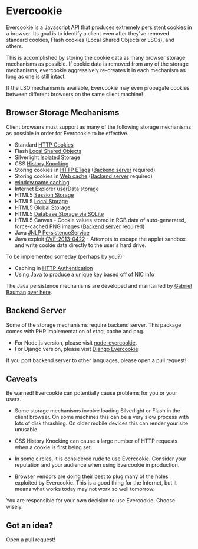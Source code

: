 Evercookie
==========

Evercookie is a Javascript API that produces extremely persistent cookies in a
browser. Its goal is to identify a client even after they've removed standard
cookies, Flash cookies (Local Shared Objects or LSOs), and others.

This is accomplished by storing the cookie data as many browser storage
mechanisms as possible. If cookie data is removed from any of the storage
mechanisms, evercookie aggressively re-creates it in each mechanism as long as
one is still intact.

If the LSO mechanism is available, Evercookie may even propagate cookies
between different browsers on the same client machine!

Browser Storage Mechanisms
--------------------------

Client browsers must support as many of the following storage mechanisms as
possible in order for Evercookie to be effective.

- Standard [HTTP Cookies](http://en.wikipedia.org/wiki/HTTP_cookie)
- Flash [Local Shared Objects](http://en.wikipedia.org/wiki/Local_Shared_Object)
- Silverlight [Isolated Storage](http://www.silverlight.net/learn/quickstarts/isolatedstorage/)
- CSS [History Knocking](http://samy.pl/csshack/)
- Storing cookies in [HTTP ETags](http://en.wikipedia.org/wiki/HTTP_ETag) ([Backend server](#backend-server) required)
- Storing cookies in [Web cache](http://en.wikipedia.org/wiki/Web_cache) ([Backend server](#backend-server) required)
- [window.name caching](http://en.wikipedia.org/wiki/HTTP_cookie#window.name)
- Internet Explorer [userData storage](http://msdn.microsoft.com/en-us/library/ms531424.aspx)
- HTML5 [Session Storage](http://dev.w3.org/html5/webstorage/#the-sessionstorage-attribute)
- HTML5 [Local Storage](http://dev.w3.org/html5/webstorage/#dom-localstorage)
- HTML5 [Global Storage](https://developer.mozilla.org/en/dom/storage#globalStorage)
- HTML5 [Database Storage via SQLite](http://dev.w3.org/html5/webdatabase/)
- HTML5 Canvas - Cookie values stored in RGB data of auto-generated, force-cached PNG images ([Backend server](#backend-server) required)
- Java [JNLP PersistenceService](http://docs.oracle.com/javase/1.5.0/docs/guide/javaws/jnlp/index.html)
- Java exploit [CVE-2013-0422](https://cve.mitre.org/cgi-bin/cvename.cgi?name=CVE-2013-0422) - Attempts to escape the applet sandbox and write cookie data directly to the user's hard drive.

To be implemented someday (perhaps by you?):

- Caching in [HTTP Authentication](http://en.wikipedia.org/wiki/Basic_access_authentication)
- Using Java to produce a unique key based off of NIC info

The Java persistence mechanisms are developed and maintained by [Gabriel Bauman](http://gabrielbauman.com)
[over here](https://github.com/gabrielbauman/evercookie-applet).

Backend Server
--------------
Some of the storage mechanisms require backend server. This package comes with PHP implementation of etag, cache and png.
- For Node.js version, please visit [node-evercookie](https://github.com/truongsinh/node-evercookie).
- For Django version, please visit [Django Evercookie](https://github.com/gdmka/django_evercookie)

If you port backend server to other languages, please open a pull request!

Caveats
-------

Be warned! Evercookie can potentially cause problems for you or your users.

- Some storage mechanisms involve loading Silverlight or Flash in the client
  browser. On some machines this can be a very slow process with lots of disk
  thrashing. On older mobile devices this can render your site unusable.

- CSS History Knocking can cause a large number of HTTP requests when a cookie
  is first being set.

- In some circles, it is considered rude to use Evercookie. Consider your
  reputation and your audience when using Evercookie in production.

- Browser vendors are doing their best to plug many of the holes exploited by
  Evercookie. This is a good thing for the Internet, but it means what works
  today may not work so well tomorrow.

You are responsible for your own decision to use Evercookie. Choose wisely.

Got an idea?
------------

Open a pull request!
